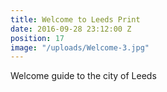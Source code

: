 ```yaml
---
title: Welcome to Leeds Print
date: 2016-09-28 23:12:00 Z
position: 17
image: "/uploads/Welcome-3.jpg"
---
```


Welcome guide to the city of Leeds